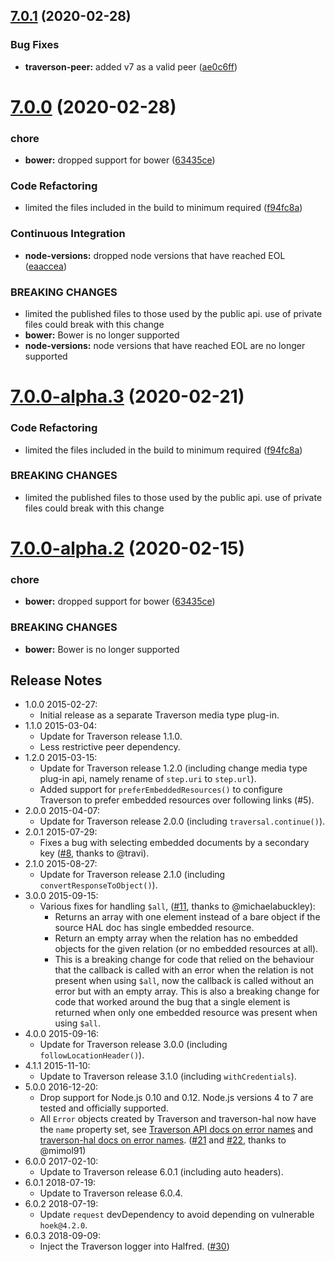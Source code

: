 ## [7.0.1](https://github.com/traverson/traverson-hal/compare/v7.0.0...v7.0.1) (2020-02-28)


### Bug Fixes

* **traverson-peer:** added v7 as a valid peer ([ae0c6ff](https://github.com/traverson/traverson-hal/commit/ae0c6ffc26085b5e6f0b8f9d2af497eec6f630e8))

# [7.0.0](https://github.com/traverson/traverson-hal/compare/v6.1.0...v7.0.0) (2020-02-28)


### chore

* **bower:** dropped support for bower ([63435ce](https://github.com/traverson/traverson-hal/commit/63435ce1e6c73e9f75d09a3d72a10bc056c9492e))


### Code Refactoring

* limited the files included in the build to minimum required ([f94fc8a](https://github.com/traverson/traverson-hal/commit/f94fc8a99c269c5fdf2dea43483318aadb283a40))


### Continuous Integration

* **node-versions:** dropped node versions that have reached EOL ([eaaccea](https://github.com/traverson/traverson-hal/commit/eaaccea31af2a9431b96f42ffc1c3de8d56b0066))


### BREAKING CHANGES

* limited the published files to those used by the public api. use of private files
could break with this change
* **bower:** Bower is no longer supported
* **node-versions:** node versions that have reached EOL are no longer supported

# [7.0.0-alpha.3](https://github.com/traverson/traverson-hal/compare/v7.0.0-alpha.2...v7.0.0-alpha.3) (2020-02-21)


### Code Refactoring

* limited the files included in the build to minimum required ([f94fc8a](https://github.com/traverson/traverson-hal/commit/f94fc8a99c269c5fdf2dea43483318aadb283a40))


### BREAKING CHANGES

* limited the published files to those used by the public api. use of private files
could break with this change

# [7.0.0-alpha.2](https://github.com/traverson/traverson-hal/compare/v7.0.0-alpha.1...v7.0.0-alpha.2) (2020-02-15)


### chore

* **bower:** dropped support for bower ([63435ce](https://github.com/traverson/traverson-hal/commit/63435ce1e6c73e9f75d09a3d72a10bc056c9492e))


### BREAKING CHANGES

* **bower:** Bower is no longer supported

Release Notes
-------------

* 1.0.0 2015-02-27:
    * Initial release as a separate Traverson media type plug-in.
* 1.1.0 2015-03-04:
    * Update for Traverson release 1.1.0.
    * Less restrictive peer dependency.
* 1.2.0 2015-03-15:
    * Update for Traverson release 1.2.0 (including change media type plug-in api, namely rename of `step.uri` to `step.url`).
    * Added support for `preferEmbeddedResources()` to configure Traverson to prefer embedded resources over following links (#5).
* 2.0.0 2015-04-07:
    * Update for Traverson release 2.0.0 (including `traversal.continue()`).
* 2.0.1 2015-07-29:
    * Fixes a bug with selecting embedded documents by a secondary key ([#8](https://github.com/traverson/traverson-hal/issues/8), thanks to @travi).
* 2.1.0 2015-08-27:
    * Update for Traverson release 2.1.0 (including `convertResponseToObject()`).
* 3.0.0 2015-09-15:
    * Various fixes for handling `$all`, ([#11](https://github.com/traverson/traverson-hal/pull/11), thanks to @michaelabuckley):
        * Returns an array with one element instead of a bare object if the source HAL doc has single embedded resource.
        * Return an empty array when the relation has no embedded objects for the given relation (or no embedded resources at all).
        * This is a breaking change for code that relied on the behaviour that the callback is called with an error when the relation is not present when using `$all`, now the callback is called without an error but with an empty array. This is also a breaking change for code that worked around the bug that a single element is returned when only one embedded resource was present when using `$all`.
* 4.0.0 2015-09-16:
    * Update for Traverson release 3.0.0 (including `followLocationHeader()`).
* 4.1.1 2015-11-10:
    * Update to Traverson release 3.1.0 (including `withCredentials`).
* 5.0.0 2016-12-20:
    * Drop support for Node.js 0.10 and 0.12. Node.js versions 4 to 7 are tested and officially supported.
    * All `Error` objects created by Traverson and traverson-hal now have the `name` property set, see [Traverson API docs on error names](https://github.com/traverson/traverson/blob/master/api.markdown#traverson-errors) and [traverson-hal docs on error names](#errors). ([#21](https://github.com/traverson/traverson-hal/issues/21) and [#22](https://github.com/traverson/traverson-hal/issues/22), thanks to @mimol91)
* 6.0.0 2017-02-10:
    * Update to Traverson release 6.0.1 (including auto headers).
* 6.0.1 2018-07-19:
    * Update to Traverson release 6.0.4.
* 6.0.2 2018-07-19:
    * Update `request` devDependency to avoid depending on vulnerable `hoek@4.2.0`.
* 6.0.3 2018-09-09:
    * Inject the Traverson logger into Halfred. ([#30](https://github.com/traverson/traverson-hal/issues/30))
